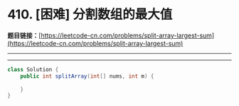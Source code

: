 # 410. [困难] 分割数组的最大值

**题目链接：**[https://leetcode-cn.com/problems/split-array-largest-sum](https://leetcode-cn.com/problems/split-array-largest-sum)

---

<Cards card="leetcode_410_split-array-largest-sum"></Cards>

---

```java
class Solution {
    public int splitArray(int[] nums, int m) {
        
    }
}
```